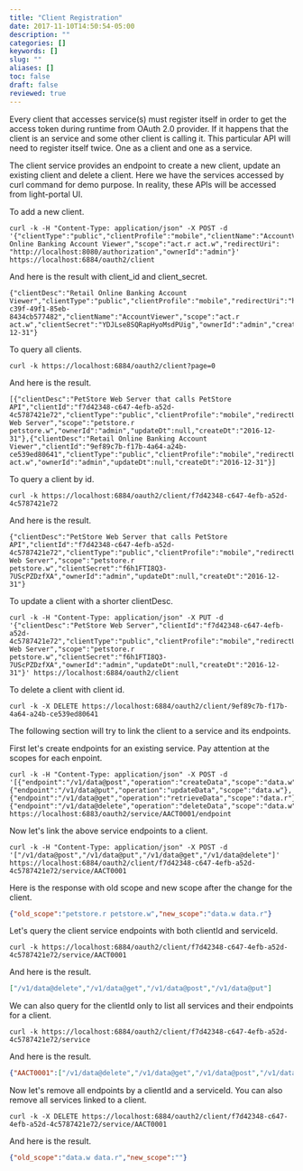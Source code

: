 ```yaml
---
title: "Client Registration"
date: 2017-11-10T14:50:54-05:00
description: ""
categories: []
keywords: []
slug: ""
aliases: []
toc: false
draft: false
reviewed: true
---
```


Every client that accesses service(s) must register itself in order to get the
access token during runtime from OAuth 2.0 provider. If it happens that the client is
an service and some other client is calling it. This particular API will need to register
itself twice. One as a client and one as a service. 

The client service provides an endpoint to create a new client, update an existing client and
delete a client. Here we have the services accessed by curl command for demo purpose. In
reality, these APIs will be accessed from light-portal UI. 


To add a new client.

```
curl -k -H "Content-Type: application/json" -X POST -d '{"clientType":"public","clientProfile":"mobile","clientName":"AccountViewer","clientDesc":"Retail Online Banking Account Viewer","scope":"act.r act.w","redirectUri": "http://localhost:8080/authorization","ownerId":"admin"}' https://localhost:6884/oauth2/client
```

And here is the result with client_id and client_secret.

```
{"clientDesc":"Retail Online Banking Account Viewer","clientType":"public","clientProfile":"mobile","redirectUri":"http://localhost:8080/authorization","clientId":"e24e7110-c39f-49f1-85eb-8434cb577482","clientName":"AccountViewer","scope":"act.r act.w","clientSecret":"YDJLse8SQRapHyoMsdPUig","ownerId":"admin","createDt":"2016-12-31"}
```

To query all clients.

```
curl -k https://localhost:6884/oauth2/client?page=0

```
And here is the result.

```
[{"clientDesc":"PetStore Web Server that calls PetStore API","clientId":"f7d42348-c647-4efb-a52d-4c5787421e72","clientType":"public","clientProfile":"mobile","redirectUri":"http://localhost:8080/authorization","clientName":"PetStore Web Server","scope":"petstore.r petstore.w","ownerId":"admin","updateDt":null,"createDt":"2016-12-31"},{"clientDesc":"Retail Online Banking Account Viewer","clientId":"9ef89c7b-f17b-4a64-a24b-ce539ed80641","clientType":"public","clientProfile":"mobile","redirectUri":"http://localhost:8080/authorization","clientName":"AccountViewer","scope":"act.r act.w","ownerId":"admin","updateDt":null,"createDt":"2016-12-31"}]
```

To query a client by id.

```
curl -k https://localhost:6884/oauth2/client/f7d42348-c647-4efb-a52d-4c5787421e72
```

And here is the result.

```
{"clientDesc":"PetStore Web Server that calls PetStore API","clientId":"f7d42348-c647-4efb-a52d-4c5787421e72","clientType":"public","clientProfile":"mobile","redirectUri":"http://localhost:8080/authorization","clientName":"PetStore Web Server","scope":"petstore.r petstore.w","clientSecret":"f6h1FTI8Q3-7UScPZDzfXA","ownerId":"admin","updateDt":null,"createDt":"2016-12-31"}
```

To update a client with a shorter clientDesc.

```
curl -k -H "Content-Type: application/json" -X PUT -d '{"clientDesc":"PetStore Web Server","clientId":"f7d42348-c647-4efb-a52d-4c5787421e72","clientType":"public","clientProfile":"mobile","redirectUri":"http://localhost:8080/authorization","clientName":"PetStore Web Server","scope":"petstore.r petstore.w","clientSecret":"f6h1FTI8Q3-7UScPZDzfXA","ownerId":"admin","updateDt":null,"createDt":"2016-12-31"}' https://localhost:6884/oauth2/client
```

To delete a client with client id.

```
curl -k -X DELETE https://localhost:6884/oauth2/client/9ef89c7b-f17b-4a64-a24b-ce539ed80641

```

The following section will try to link the client to a service and its endpoints. 

First let's create endpoints for an existing service. Pay attention at the scopes for each enpoint. 

```
curl -k -H "Content-Type: application/json" -X POST -d '[{"endpoint":"/v1/data@post","operation":"createData","scope":"data.w"},{"endpoint":"/v1/data@put","operation":"updateData","scope":"data.w"},{"endpoint":"/v1/data@get","operation":"retrieveData","scope":"data.r"},{"endpoint":"/v1/data@delete","operation":"deleteData","scope":"data.w"}]' https://localhost:6883/oauth2/service/AACT0001/endpoint
```

Now let's link the above service endpoints to a client. 

```
curl -k -H "Content-Type: application/json" -X POST -d '["/v1/data@post","/v1/data@put","/v1/data@get","/v1/data@delete"]' https://localhost:6884/oauth2/client/f7d42348-c647-4efb-a52d-4c5787421e72/service/AACT0001
```

Here is the response with old scope and new scope after the change for the client.

```json
{"old_scope":"petstore.r petstore.w","new_scope":"data.w data.r"}
```

Let's query the client service endpoints with both clientId and serviceId. 

```
curl -k https://localhost:6884/oauth2/client/f7d42348-c647-4efb-a52d-4c5787421e72/service/AACT0001

```

And here is the result. 

```json
["/v1/data@delete","/v1/data@get","/v1/data@post","/v1/data@put"]
```

We can also query for the clientId only to list all services and their endpoints for a client.

```
curl -k https://localhost:6884/oauth2/client/f7d42348-c647-4efb-a52d-4c5787421e72/service
```

And here is the result. 

```json
{"AACT0001":["/v1/data@delete","/v1/data@get","/v1/data@post","/v1/data@put"]}
```

Now let's remove all endpoints by a clientId and a serviceId. You can also remove all services linked
to a client. 

```
curl -k -X DELETE https://localhost:6884/oauth2/client/f7d42348-c647-4efb-a52d-4c5787421e72/service/AACT0001

```

And here is the result. 

```json
{"old_scope":"data.w data.r","new_scope":""}
```
